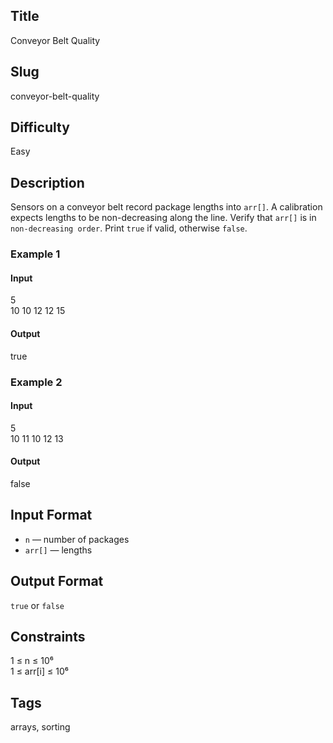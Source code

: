## Title
Conveyor Belt Quality

## Slug
conveyor-belt-quality

## Difficulty
Easy

## Description
Sensors on a conveyor belt record package lengths into `arr[]`. A calibration expects lengths to be non-decreasing along the line. Verify that `arr[]` is in `non-decreasing order`. Print `true` if valid, otherwise `false`.

### Example 1
#### Input
5  
10 10 12 12 15
#### Output
true

### Example 2
#### Input
5  
10 11 10 12 13
#### Output
false

## Input Format
- `n` — number of packages  
- `arr[]` — lengths

## Output Format
`true` or `false`

## Constraints
1 ≤ n ≤ 10⁶  
1 ≤ arr[i] ≤ 10⁶

## Tags
arrays, sorting
